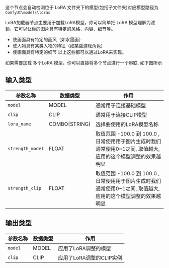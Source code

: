 这个节点会自动检测位于 LoRA 文件夹下的模型(包括子文件夹)对应模型路径为 `ComfyUI\models\loras`

LoRA加载器节点主要用于加载LoRA模型，你可以简单把 LoRA 模型理解为滤镜，它可以让你的图片具有特定的风格、内容、细节等。

- 使画面具有特定的画风（如水墨画）
- 使人物具有某类人物的特征（如某些游戏角色）
- 使画面具有特定的细节
以上这些都可以通过LoRA来实现。

如果需要加载 多个LoRA 模型，你可以直接将多个节点进行一个串联, 如下图所示

## 输入类型

| 参数名称 | 数据类型 | 作用 |
| --- | --- | --- |
| `model` | MODEL | 通常用于连接基础模型 |
| `clip` | CLIP | 通常用于连接CLIP模型 |
| `lora_name` | COMBO[STRING] | 选择要使用的LoRA模型名称 |
| `strength_model` | FLOAT |  取值范围 -100.0 到 100.0 ,日常使用用于图片生成时我们通常使用0~1之间, 取值越大, 应用的这个模型调整的效果越明显 |
| `strength_clip` | FLOAT | 取值范围 -100.0 到 100.0 ,日常使用用于图片生成时我们通常使用0~1之间, 取值越大, 应用的这个模型调整的效果越明显 |

## 输出类型

| 参数名称 | 数据类型 | 作用 |
| --- | --- | --- |
| `model` | MODEL | 应用了LoRA调整的模型 |
| `clip` | CLIP | 应用了LoRA调整的CLIP实例 |
